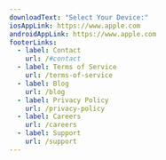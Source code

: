```yaml
---
downloadText: "Select Your Device:"
iosAppLink: https://www.apple.com
androidAppLink: https://www.apple.com
footerLinks:
  - label: Contact
    url: /#contact
  - label: Terms of Service
    url: /terms-of-service
  - label: Blog
    url: /blog
  - label: Privacy Policy
    url: /privacy-policy
  - label: Careers
    url: /careers
  - label: Support
    url: /support
---
```

